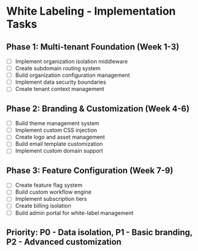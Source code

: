 # White Labeling - Implementation Tasks

## Phase 1: Multi-tenant Foundation (Week 1-3)
- [ ] Implement organization isolation middleware
- [ ] Create subdomain routing system
- [ ] Build organization configuration management
- [ ] Implement data security boundaries
- [ ] Create tenant context management

## Phase 2: Branding & Customization (Week 4-6)
- [ ] Build theme management system
- [ ] Implement custom CSS injection
- [ ] Create logo and asset management
- [ ] Build email template customization
- [ ] Implement custom domain support

## Phase 3: Feature Configuration (Week 7-9)
- [ ] Create feature flag system
- [ ] Build custom workflow engine
- [ ] Implement subscription tiers
- [ ] Create billing isolation
- [ ] Build admin portal for white-label management

## Priority: P0 - Data isolation, P1 - Basic branding, P2 - Advanced customization
